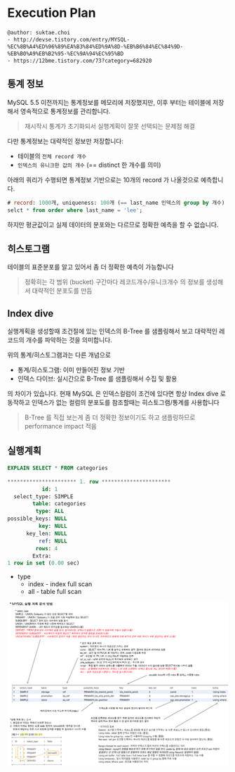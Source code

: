# Execution Plan

```
@author: suktae.choi
- http://devse.tistory.com/entry/MYSQL-%EC%8B%A4%ED%96%89%EA%B3%84%ED%9A%8D-%EB%B6%84%EC%84%9D-%EB%B0%A9%EB%B2%95-%EC%9A%94%EC%95%BD
- https://12bme.tistory.com/73?category=682920
```

## 통계 정보
MySQL 5.5 이전까지는 통계정보를 메모리에 저장했지만, 이후 부터는 테이블에 저장해서 영속적으로 통계정보를 관리합니다.

> 재시작시 통계가 초기화되서 실행계획이 잘못 선택되는 문제점 해결

다만 통계정보는 대략적인 정보만 저장합니다:
- 테이블의 `전체 record 개수`
- `인덱스의 유니크한 값의 개수` (== distinct 한 개수를 의미)

아래의 쿼리가 수행되면 통계정보 기반으로는 10개의 record 가 나올것으로 예측합니다.

```sql
# record: 1000개, uniqueness: 100개 (== last_name 인덱스의 group by 개수)
selct * from order where last_name = 'lee';
```

하지만 평균값이고 실제 데이터의 분포와는 다르므로 정확한 예측을 할 수 없습니다.

## 히스토그램
테이블의 표준분포를 알고 있어서 좀 더 정확한 예측이 가능합니다

> 정확히는 각 범위 (bucket) 구간마다 레코드개수/유니크개수 의 정보를 생성해서 대략적인 분포도를 만듬

## Index dive
실행계획을 생성할때 조건절에 있는 인덱스의 B-Tree 를 샘플링해서 보고 대략적인 레코드의 개수를 파악하는 것을 의미합니다.

위의 통계/히스토그램과는 다른 개념으로
- 통계/히스토그램: 이미 만들어진 정보 기반
- 인덱스 다이브: 실시간으로 B-Tree 를 샘플링해서 수집 및 활용

의 차이가 있습니다. 현재 MySQL 은 인덱스컬럼이 조건에 있다면 항상 Index dive 로 동작하고 인덱스가 없는 컬럼의 분포도를 참조할때는 히스토그램/통계를 사용합니다

> B-Tree 를 직접 보는게 좀 더 정확한 정보이기도 하고 샘플링하므로 performance impact 적음

## 실행계획

```sql
EXPLAIN SELECT * FROM categories
```

```sql
********************** 1. row **********************
           id: 1
  select_type: SIMPLE
        table: categories
         type: ALL
possible_keys: NULL
          key: NULL
      key_len: NULL
          ref: NULL
         rows: 4
        Extra:
1 row in set (0.00 sec)
```

- type
  - index - index full scan
  - all - table full scan

<img src="1.png">